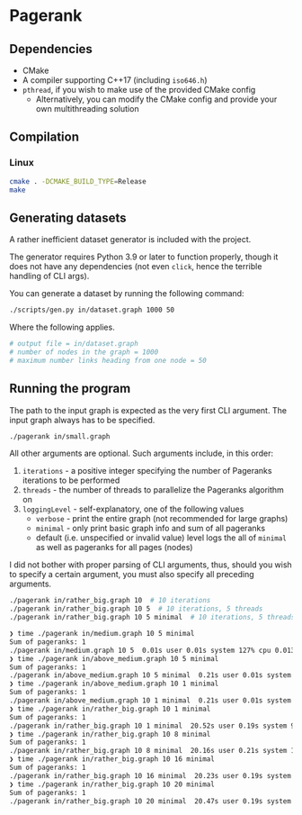 # Pagerank

## Dependencies

* CMake
* A compiler supporting C++17 (including `iso646.h`)
* `pthread`, if you wish to make use of the provided CMake config
    * Alternatively, you can modify the CMake config and provide your own multithreading solution

## Compilation

### Linux

```sh
cmake . -DCMAKE_BUILD_TYPE=Release
make
```

## Generating datasets

A rather inefficient dataset generator is included with the project.

The generator requires Python 3.9 or later to function properly, though it does not have any
dependencies (not even `click`, hence the terrible handling of CLI args).

You can generate a dataset by running the following command:

```sh
./scripts/gen.py in/dataset.graph 1000 50
```

Where the following applies.

```sh
# output file = in/dataset.graph
# number of nodes in the graph = 1000
# maximum number links heading from one node = 50
```

## Running the program

The path to the input graph is expected as the very first CLI argument.
The input graph always has to be specified.


```sh
./pagerank in/small.graph
```

All other arguments are optional. Such arguments include, in this order:

1. `iterations` - a positive integer specifying the number of Pageranks iterations to be performed
2. `threads` - the number of threads to parallelize the Pageranks algorithm on
3. `loggingLevel` - self-explanatory, one of the following values
    * `verbose` - print the entire graph (not recommended for large graphs)
    * `minimal` - only print basic graph info and sum of all pageranks
    * default (i.e. unspecified or invalid value) level logs the all of `minimal` as well as pageranks for all pages (nodes)

I did not bother with proper parsing of CLI arguments, thus, should you wish to specify
a certain argument, you must also specify all preceding arguments.

```sh
./pagerank in/rather_big.graph 10  # 10 iterations
./pagerank in/rather_big.graph 10 5  # 10 iterations, 5 threads
./pagerank in/rather_big.graph 10 5 minimal  # 10 iterations, 5 threads, minimal logging level
```

```sh
❯ time ./pagerank in/medium.graph 10 5 minimal
Sum of pageranks: 1
./pagerank in/medium.graph 10 5  0.01s user 0.01s system 127% cpu 0.013 total
❯ time ./pagerank in/above_medium.graph 10 5 minimal
Sum of pageranks: 1
./pagerank in/above_medium.graph 10 5 minimal  0.21s user 0.01s system 140% cpu 0.151 total
❯ time ./pagerank in/above_medium.graph 10 1 minimal
Sum of pageranks: 1
./pagerank in/above_medium.graph 10 1 minimal  0.21s user 0.01s system 99% cpu 0.214 total
❯ time ./pagerank in/rather_big.graph 10 1 minimal
Sum of pageranks: 1
./pagerank in/rather_big.graph 10 1 minimal  20.52s user 0.19s system 99% cpu 20.729 total
❯ time ./pagerank in/rather_big.graph 10 8 minimal
Sum of pageranks: 1
./pagerank in/rather_big.graph 10 8 minimal  20.16s user 0.21s system 153% cpu 13.241 total
❯ time ./pagerank in/rather_big.graph 10 16 minimal
Sum of pageranks: 1
./pagerank in/rather_big.graph 10 16 minimal  20.23s user 0.19s system 155% cpu 13.170 total
❯ time ./pagerank in/rather_big.graph 10 20 minimal
Sum of pageranks: 1
./pagerank in/rather_big.graph 10 20 minimal  20.47s user 0.19s system 154% cpu 13.331 total
```
